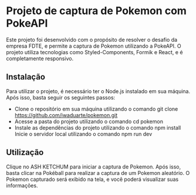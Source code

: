 # Projeto de captura de Pokemon com PokeAPI

Este projeto foi desenvolvido com o propósito de resolver o desafio da empresa FDTE, e permite a captura de Pokemon utilizando a PokeAPI. O projeto utiliza tecnologias como Styled-Components, Formik e React, e é completamente responsivo.

## Instalação
Para utilizar o projeto, é necessário ter o Node.js instalado em sua máquina. Após isso, basta seguir os seguintes passos:

- Clone o repositório em sua máquina utilizando o comando git clone https://github.com/iwaduarte/pokemon.git
- Acesse a pasta do projeto utilizando o comando cd pokemon
- Instale as dependências do projeto utilizando o comando npm install
Inicie o servidor local utilizando o comando npm run dev

## Utilização

Clique no ASH KETCHUM para iniciar a captura de Pokemon. Após isso, basta clicar na Pokéball para realizar a captura de um Pokemon aleatório. O Pokemon capturado será exibido na tela, e você poderá visualizar suas informações.

